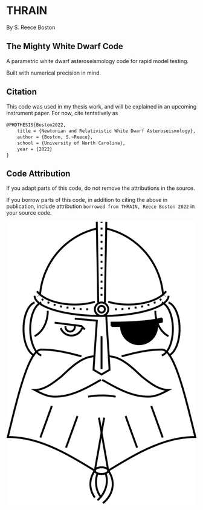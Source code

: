 # THRAIN
By S. Reece Boston
## The Mighty White Dwarf Code

A parametric white dwarf asteroseismology code for rapid model testing.

Built with numerical precision in mind.

## Citation

This code was used in my thesis work, and will be explained in an upcoming instrument paper.  For now, cite tentatively as

````
@PHDTHESIS{Boston2022,
	title = {Newtonian and Relativistic White Dwarf Asteroseismology},
	author = {Boston, S.~Reece},
	school = {University of North Carolina},
	year = {2022}
}
````

## Code Attribution
If you adapt parts of this code, do not remove the attributions in the source.

If you borrow parts of this code, in addition to citing the above in publication, include attribution `borrowed from THRAIN, Reece Boston 2022` in your source code.

![image](https://github.com/rboston628/THRAIN/blob/main/documentation/thrain.png)
